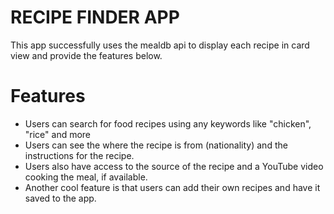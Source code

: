 # <b>RECIPE FINDER APP</b>

This app successfully uses the mealdb api to display each recipe in card view and provide the features below. 

# <b> Features</b>
* Users can search for food recipes using any keywords like "chicken", "rice" and more
* Users can see the where the recipe is from (nationality) and the instructions for the recipe. 
* Users also have access to the source of the recipe and a YouTube video cooking the meal, if available.
* Another cool feature is that users can add their own recipes and have it saved to the app.

